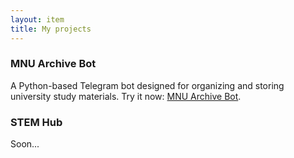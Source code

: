```yaml
---
layout: item
title: My projects
---
```


### MNU Archive Bot

A Python-based Telegram bot designed for organizing and storing university study materials. Try it now: [MNU Archive Bot](https://t.me/MNUarchiveBot).

### STEM Hub

Soon...
